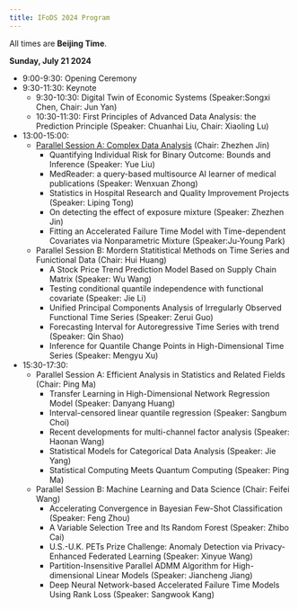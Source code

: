 ```yaml
---
title: IFoDS 2024 Program
---
```


All times are **Beijing Time**. 

**Sunday, July 21 2024**

+ 9:00-9:30: Opening Ceremony
+ 9:30-11:30: Keynote
   + 9:30-10:30: Digital Twin of Economic Systems (Speaker:Songxi Chen, Chair: Jun Yan)
   + 10:30-11:30: First Principles of Advanced Data Analysis: the Prediction Principle (Speaker: Chuanhai Liu, Chair: Xiaoling Lu)
+ 13:00-15:00: 
   + [Parallel Session A: Complex Data Analysis](https://statds.org/events/ifods2024/sessions.html#Session%201:%20Complex%20Data%20Analysis) (Chair: Zhezhen Jin)
      + Quantifying Individual Risk for Binary Outcome: Bounds and Inference (Speaker: Yue Liu)
      + MedReader: a query-based multisource AI learner of medical publications (Speaker: Wenxuan Zhong)
      + Statistics in Hospital Research and Quality Improvement Projects (Speaker: Liping Tong)
      + On detecting the effect of exposure mixture (Speaker: Zhezhen Jin)
      + Fitting an Accelerated Failure Time Model with Time-dependent Covariates via Nonparametric Mixture  (Speaker:Ju-Young Park)
   + Parallel Session B: Mordern Statitistical Methods on Time Series and Funictional Data (Chair: Hui Huang)
      + A Stock Price Trend Prediction Model Based on Supply Chain Matrix (Speaker: Wu Wang)
      + Testing conditional quantile independence with functional covariate (Speaker: Jie Li)
      + Unified Principal Components Analysis of Irregularly Observed Functional Time Series (Speaker: Zerui Guo)
      + Forecasting Interval for Autoregressive Time Series with trend (Speaker: Qin Shao)
      + Inference for Quantile Change Points in High-Dimensional Time Series (Speaker: Mengyu Xu)
+ 15:30-17:30:
   + Parallel Session A: Efficient Analysis in Statistics and Related Fields (Chair: Ping Ma)
      + Transfer Learning in High-Dimensional Network Regression Model (Speaker: Danyang Huang)
      + Interval-censored linear quantile regression (Speaker: Sangbum Choi)
      + Recent developments for multi-channel factor analysis (Speaker: Haonan Wang)
      + Statistical Models for Categorical Data Analysis (Speaker: Jie Yang)
      + Statistical Computing Meets Quantum Computing (Speaker: Ping Ma)
   + Parallel Session B: Machine Learning and Data Science (Chair: Feifei Wang)
      + Accelerating Convergence in Bayesian Few-Shot Classification (Speaker: Feng Zhou)
      + A Variable Selection Tree and Its Random Forest (Speaker: Zhibo Cai)
      + U.S.-U.K. PETs Prize Challenge: Anomaly Detection via Privacy-Enhanced Federated Learning (Speaker: Xinyue Wang)
      + Partition-Insensitive Parallel ADMM Algorithm for High-dimensional Linear Models (Speaker: Jiancheng Jiang)
      + Deep Neural Network-based Accelerated Failure Time Models Using Rank Loss (Speaker: Sangwook Kang)
